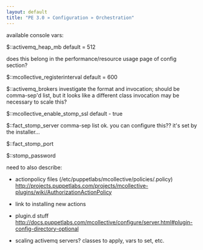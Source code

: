 ```yaml
---
layout: default
title: "PE 3.0 » Configuration » Orchestration"
---
```


available console vars:

$::activemq_heap_mb
default = 512

does this belong in the performance/resource usage page of config section?

$::mcollective_registerinterval
default  = 600

$::activemq_brokers
investigate the format and invocation; should be comma-sep'd list, but it looks like a different class invocation may be necessary to scale this?

$::mcollective_enable_stomp_ssl
default - true

$::fact_stomp_server
comma-sep list ok. you can configure this?? it's set by the installer...

$::fact_stomp_port

$::stomp_password

need to also describe:

- actionpolicy files (/etc/puppetlabs/mcollective/policies/<agent>.policy) http://projects.puppetlabs.com/projects/mcollective-plugins/wiki/AuthorizationActionPolicy

- link to installing new actions

- plugin.d stuff  http://docs.puppetlabs.com/mcollective/configure/server.html#plugin-config-directory-optional

- scaling activemq servers? classes to apply, vars to set, etc.

